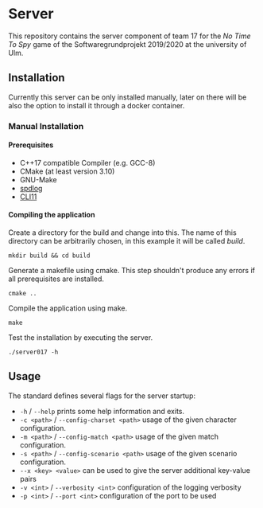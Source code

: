 # Server
This repository contains the server component of team 17 for the 
*No Time To Spy* game of the Softwaregrundprojekt 2019/2020 at 
the university of Ulm.

## Installation 
Currently this server can be only installed manually, later on there will
be also the option to install it through a docker container. 

### Manual Installation

#### Prerequisites 
 * C++17 compatible Compiler (e.g. GCC-8)
 * CMake (at least version 3.10)
 * GNU-Make
 * [spdlog](https://github.com/gabime/spdlog/)
 * [CLI11](https://github.com/CLIUtils/CLI11)

#### Compiling the application
Create a directory for the build and change into this. The name of this 
directory can be arbitrarily chosen, in this example it will be called *build*. 
```
mkdir build && cd build
```
Generate a makefile using cmake. This step shouldn't produce any errors if 
all prerequisites are installed. 
```
cmake ..
```
Compile the application using make.
```
make
```
Test the installation by executing the server.
```
./server017 -h
```

## Usage
The standard defines several flags for the server startup:
* `-h` / `--help` prints some help information and exits.
* `-c <path>` / `--config-charset <path>` usage of the given character configuration.
* `-m <path>` / `--config-match <path>` usage of the given match configuration.
* `-s <path>` / `--config-scenario <path>` usage of the given scenario configuration.
* `--x <key> <value>` can be used to give the server additional key-value pairs
* `-v <int>` / `--verbosity <int>` configuration of the logging verbosity
* `-p <int>` / `--port <int>` configuration of the port to be used